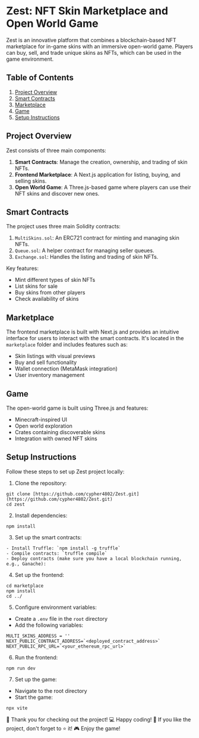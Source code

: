 # Zest: NFT Skin Marketplace and Open World Game

Zest is an innovative platform that combines a blockchain-based NFT marketplace for in-game skins with an immersive open-world game. Players can buy, sell, and trade unique skins as NFTs, which can be used in the game environment.

## Table of Contents

1. [Project Overview](#project-overview)
2. [Smart Contracts](#smart-contracts)
3. [Marketplace](#marketplace)
4. [Game](#game)
5. [Setup Instructions](#setup-instructions)

## Project Overview

Zest consists of three main components:

1. **Smart Contracts**: Manage the creation, ownership, and trading of skin NFTs.
2. **Frontend Marketplace**: A Next.js application for listing, buying, and selling skins.
3. **Open World Game**: A Three.js-based game where players can use their NFT skins and discover new ones.

## Smart Contracts

The project uses three main Solidity contracts:

1. `MultiSkins.sol`: An ERC721 contract for minting and managing skin NFTs.
2. `Queue.sol`: A helper contract for managing seller queues.
3. `Exchange.sol`: Handles the listing and trading of skin NFTs.

Key features:
- Mint different types of skin NFTs
- List skins for sale
- Buy skins from other players
- Check availability of skins

## Marketplace

The frontend marketplace is built with Next.js and provides an intuitive interface for users to interact with the smart contracts. It's located in the `marketplace` folder and includes features such as:

- Skin listings with visual previews
- Buy and sell functionality
- Wallet connection (MetaMask integration)
- User inventory management

## Game

The open-world game is built using Three.js and features:

- Minecraft-inspired UI
- Open world exploration
- Crates containing discoverable skins
- Integration with owned NFT skins

## Setup Instructions

Follow these steps to set up Zest project locally:

1. Clone the repository:
```
git clone [https://github.com/cypher4802/Zest.git](https://github.com/cypher4802/Zest.git)
cd zest
```

2. Install dependencies:
```
npm install
```

3. Set up the smart contracts:
```
- Install Truffle: `npm install -g truffle`
- Compile contracts: `truffle compile`
- Deploy contracts (make sure you have a local blockchain running, e.g., Ganache):
```

4. Set up the frontend:
```
cd marketplace
npm install
cd ../
```

5. Configure environment variables:
- Create a `.env` file in the `root` directory
- Add the following variables:
```
MULTI_SKINS_ADDRESS = ''
NEXT_PUBLIC_CONTRACT_ADDRESS=`<deployed_contract_address>`
NEXT_PUBLIC_RPC_URL=`<your_ethereum_rpc_url>`
```

6. Run the frontend:
```
npm run dev
```

7. Set up the game:

- Navigate to the root directory
- Start the game: 
```
npx vite
```

🚀 Thank you for checking out the project! 
💻 Happy coding! 
🌟 If you like the project, don't forget to ⭐️ it! 
🎮 Enjoy the game!